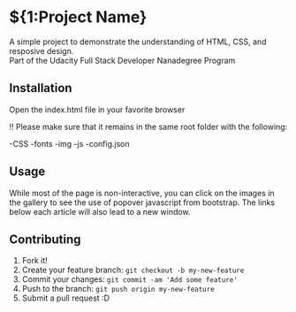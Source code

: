 # ${1:Project Name}

A simple project to demonstrate the understanding of HTML, CSS, and resposive design.  
Part of the Udacity Full Stack Developer Nanadegree Program

## Installation
Open the index.html file in your favorite browser

!! Please make sure that it remains in the same root folder with the following:

-CSS
-fonts
-img
-js
-config.json


## Usage

While most of the page is non-interactive, you can click on the images in the gallery to see the use of popover javascript from bootstrap.  The links below each article will also lead to a new window.

## Contributing
1. Fork it!
2. Create your feature branch: `git checkout -b my-new-feature`
3. Commit your changes: `git commit -am 'Add some feature'`
4. Push to the branch: `git push origin my-new-feature`
5. Submit a pull request :D
